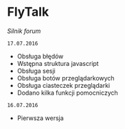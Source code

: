 # FlyTalk
_Silnik forum_

`17.07.2016`
- Obsługa błędów
- Wstępna struktura javascript
- Obsługa sesji
- Obsługa botów przeglądarkowych
- Obsługa ciasteczek przeglądarki
- Dodano kilka funkcji pomocniczych

`16.07.2016`
- Pierwsza wersja